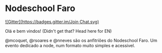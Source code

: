 Nodeschool Faro
===============
[![Gitter](https://badges.gitter.im/Join Chat.svg)](https://gitter.im/nodeschool/faro?utm_source=badge&utm_medium=badge&utm_campaign=pr-badge&utm_content=badge)

Olá e bem vindos! (Didn't get that? Head here for EN)

@mcoquet, @rsoares e @nneves são os anfitriões do Nodeschool Faro. Um evento dedicado a node, num formato muito simples e acessivel.



 
